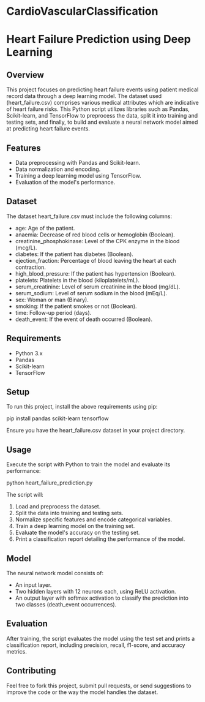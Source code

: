 # CardioVascularClassification

# Heart Failure Prediction using Deep Learning

## Overview

This project focuses on predicting heart failure events using patient medical record data through a deep learning model. The dataset used (heart_failure.csv) comprises various medical attributes which are indicative of heart failure risks. This Python script utilizes libraries such as Pandas, Scikit-learn, and TensorFlow to preprocess the data, split it into training and testing sets, and finally, to build and evaluate a neural network model aimed at predicting heart failure events.

## Features

- Data preprocessing with Pandas and Scikit-learn.
- Data normalization and encoding.
- Training a deep learning model using TensorFlow.
- Evaluation of the model's performance.

## Dataset

The dataset heart_failure.csv must include the following columns:

- age: Age of the patient.
- anaemia: Decrease of red blood cells or hemoglobin (Boolean).
- creatinine_phosphokinase: Level of the CPK enzyme in the blood (mcg/L).
- diabetes: If the patient has diabetes (Boolean).
- ejection_fraction: Percentage of blood leaving the heart at each contraction.
- high_blood_pressure: If the patient has hypertension (Boolean).
- platelets: Platelets in the blood (kiloplatelets/mL).
- serum_creatinine: Level of serum creatinine in the blood (mg/dL).
- serum_sodium: Level of serum sodium in the blood (mEq/L).
- sex: Woman or man (Binary).
- smoking: If the patient smokes or not (Boolean).
- time: Follow-up period (days).
- death_event: If the event of death occurred (Boolean).

## Requirements

- Python 3.x
- Pandas
- Scikit-learn
- TensorFlow

## Setup

To run this project, install the above requirements using pip:

pip install pandas scikit-learn tensorflow

Ensure you have the heart_failure.csv dataset in your project directory.

## Usage

Execute the script with Python to train the model and evaluate its performance:

python heart_failure_prediction.py

The script will:

1. Load and preprocess the dataset.
2. Split the data into training and testing sets.
3. Normalize specific features and encode categorical variables.
4. Train a deep learning model on the training set.
5. Evaluate the model's accuracy on the testing set.
6. Print a classification report detailing the performance of the model.

## Model

The neural network model consists of:

- An input layer.
- Two hidden layers with 12 neurons each, using ReLU activation.
- An output layer with softmax activation to classify the prediction into two classes (death_event occurrences).

## Evaluation

After training, the script evaluates the model using the test set and prints a classification report, including precision, recall, f1-score, and accuracy metrics.

## Contributing

Feel free to fork this project, submit pull requests, or send suggestions to improve the code or the way the model handles the dataset.
